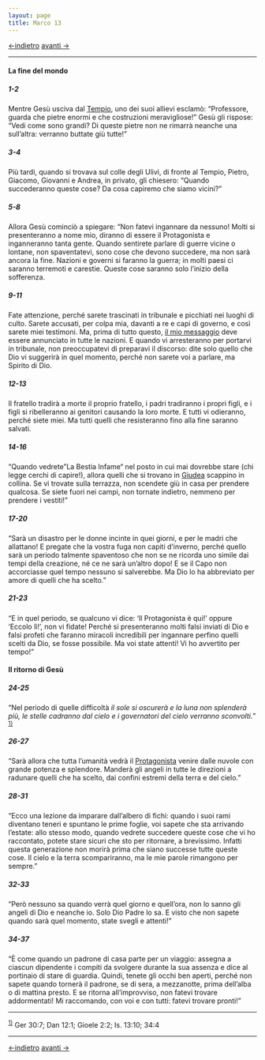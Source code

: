 ```yaml
---
layout: page
title: Marco 13
---
```


[<-indietro](Mc12.html) [avanti ->](Mc14.html)
 
 ------------------------------------------------------------------------
#### La fine del mondo

##### 1-2

Mentre Gesù usciva dal <a href="http://www.pachialu.it/doku/doku.php?id=mappa#tempio" class="wikilink1" title="mappa">Tempio</a>, uno dei suoi allievi esclamò: “Professore, guarda che pietre enormi e che costruzioni meravigliose!” Gesù gli rispose: “Vedi come sono grandi? Di queste pietre non ne rimarrà neanche una sull’altra: verranno buttate giù tutte!”

##### 3-4

Più tardi, quando si trovava sul colle degli Ulivi, di fronte al Tempio, Pietro, Giacomo, Giovanni e Andrea, in privato, gli chiesero: “Quando succederanno queste cose? Da cosa capiremo che siamo vicini?”

##### 5-8

Allora Gesù cominciò a spiegare: “Non fatevi ingannare da nessuno! Molti si presenteranno a nome mio, diranno di essere il Protagonista e inganneranno tanta gente. Quando sentirete parlare di guerre vicine o lontane, non spaventatevi, sono cose che devono succedere, ma non sarà ancora la fine. Nazioni e governi si faranno la guerra; in molti paesi ci saranno terremoti e carestie. Queste cose saranno solo l’inizio della sofferenza.

##### 9-11

Fate attenzione, perché sarete trascinati in tribunale e picchiati nei luoghi di culto. Sarete accusati, per colpa mia, davanti a re e capi di governo, e così sarete miei testimoni. Ma, prima di tutto questo, <a href="http://www.pachialu.it/doku/doku.php?id=glossario#vangelo" class="wikilink1" title="glossario">il mio messaggio</a> deve essere annunciato in tutte le nazioni. E quando vi arresteranno per portarvi in tribunale, non preoccupatevi di preparavi il discorso: dite solo quello che Dio vi suggerirà in quel momento, perché non sarete voi a parlare, ma Spirito di Dio.

##### 12-13

Il fratello tradirà a morte il proprio fratello, i padri tradiranno i propri figli, e i figli si ribelleranno ai genitori causando la loro morte. E tutti vi odieranno, perché siete miei. Ma tutti quelli che resisteranno fino alla fine saranno salvati.

##### 14-16

“Quando vedrete”La Bestia Infame“ nel posto in cui mai dovrebbe stare (chi legge cerchi di capire!), allora quelli che si trovano in <a href="http://www.pachialu.it/doku/doku.php?id=mappa#giudea" class="wikilink1" title="mappa">Giudea</a> scappino in collina. Se vi trovate sulla terrazza, non scendete giù in casa per prendere qualcosa. Se siete fuori nei campi, non tornate indietro, nemmeno per prendere i vestiti!”

##### 17-20

“Sarà un disastro per le donne incinte in quei giorni, e per le madri che allattano! E pregate che la vostra fuga non capiti d’inverno, perché quello sarà un periodo talmente spaventoso che non se ne ricorda uno simile dai tempi della creazione, né ce ne sarà un’altro dopo! E se il Capo non accorciasse quel tempo nessuno si salverebbe. Ma Dio lo ha abbreviato per amore di quelli che ha scelto.”

##### 21-23

“E in quel periodo, se qualcuno vi dice: ‘Il Protagonista è qui!’ oppure ‘Eccolo lì!’, non vi fidate! Perché si presenteranno molti falsi inviati di Dio e falsi profeti che faranno miracoli incredibili per ingannare perfino quelli scelti da Dio, se fosse possibile. Ma voi state attenti! Vi ho avvertito per tempo!”

#### Il ritorno di Gesù

##### 24-25

“Nel periodo di quelle difficoltà *il sole si oscurerà e la luna non splenderà più, le stelle cadranno dal cielo e i governatori del cielo verranno sconvolti.*” <sup><a href="#fn__1" id="fnt__1" class="fn_top">1)</a></sup>

##### 26-27

“Sarà allora che tutta l’umanità vedrà il <a href="http://www.pachialu.it/doku/doku.php?id=glossario#messia" class="wikilink1" title="glossario">Protagonista</a> venire dalle nuvole con grande potenza e splendore. Manderà gli angeli in tutte le direzioni a radunare quelli che ha scelto, dai confini estremi della terra e del cielo.”

##### 28-31

“Ecco una lezione da imparare dall’albero di fichi: quando i suoi rami diventano teneri e spuntano le prime foglie, voi sapete che sta arrivando l’estate: allo stesso modo, quando vedrete succedere queste cose che vi ho raccontato, potete stare sicuri che sto per ritornare, a brevissimo. Infatti questa generazione non morirà prima che siano successe tutte queste cose. Il cielo e la terra scompariranno, ma le mie parole rimangono per sempre.”

##### 32-33

“Però nessuno sa quando verrà quel giorno e quell’ora, non lo sanno gli angeli di Dio e neanche io. Solo Dio Padre lo sa. E visto che non sapete quando sarà quel momento, state svegli e attenti!”

##### 34-37

“È come quando un padrone di casa parte per un viaggio: assegna a ciascun dipendente i compiti da svolgere durante la sua assenza e dice al portinaio di stare di guardia. Quindi, tenete gli occhi ben aperti, perché non sapete quando tornerà il padrone, se di sera, a mezzanotte, prima dell’alba o di mattina presto. E se ritorna all’improvviso, non fatevi trovare addormentati! Mi raccomando, con voi e con tutti: fatevi trovare pronti!”

------------------------------------------------------------------------

<sup><a href="#fnt__1" id="fn__1" class="fn_bot">1)</a></sup> Ger 30:7; Dan 12:1; Gioele 2:2; Is. 13:10; 34:4

------------------------------------------------------------------------

[<-indietro](Mc12.html) [avanti ->](Mc14.html)
